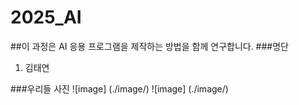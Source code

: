 # 2025_AI
##이 과정은 AI 응용 프로그램을 제작하는 방법을 함께 연구합니다.
###명단
1. 김태연

###우리들 사진
![image] (./image/)
![image] (./image/)
